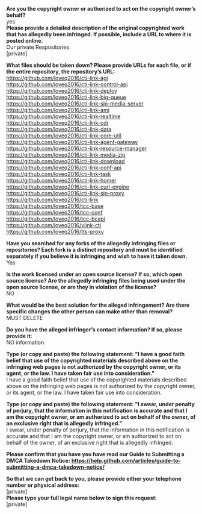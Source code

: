 **Are you the copyright owner or authorized to act on the copyright owner’s behalf?**  
yes  
**Please provide a detailed description of the original copyrighted work that has allegedly been infringed. If possible, include a URL to where it is posted online.**  
Our private Respositories  
[private]

**What files should be taken down? Please provide URLs for each file, or if the entire repository, the repository’s URL:**  
https://github.com/loveq2016/cti-link-agi  
https://github.com/loveq2016/cti-link-control-api  
https://github.com/loveq2016/cti-link-deploy  
https://github.com/loveq2016/cti-link-big-queue  
https://github.com/loveq2016/cti-link-sip-media-server  
https://github.com/loveq2016/cti-link-ami  
https://github.com/loveq2016/cti-link-realtime  
https://github.com/loveq2016/cti-link-cdr  
https://github.com/loveq2016/cti-link-data  
https://github.com/loveq2016/cti-link-core-util  
https://github.com/loveq2016/cti-link-agent-gateway  
https://github.com/loveq2016/cti-link-resource-manager  
https://github.com/loveq2016/cti-link-media-zip  
https://github.com/loveq2016/cti-link-download  
https://github.com/loveq2016/cti-link-conf-api  
https://github.com/loveq2016/cti-link-task  
https://github.com/loveq2016/cti-link-homer  
https://github.com/loveq2016/cti-link-curl-engine  
https://github.com/loveq2016/cti-link-sip-proxy  
https://github.com/loveq2016/cti-link  
https://github.com/loveq2016/tcc-base  
https://github.com/loveq2016/tcc-conf  
https://github.com/loveq2016/tcc-bcapi  
https://github.com/loveq2016/vlink-cti  
https://github.com/loveq2016/tts-proxy  

**Have you searched for any forks of the allegedly infringing files or repositories? Each fork is a distinct repository and must be identified separately if you believe it is infringing and wish to have it taken down.**  
Yes

**Is the work licensed under an open source license? If so, which open source license? Are the allegedly infringing files being used under the open source license, or are they in violation of the license?**  
NO

**What would be the best solution for the alleged infringement? Are there specific changes the other person can make other than removal?**  
MUST DELETE

**Do you have the alleged infringer’s contact information? If so, please provide it:**  
NO information

**Type (or copy and paste) the following statement: "I have a good faith belief that use of the copyrighted materials described above on the infringing web pages is not authorized by the copyright owner, or its agent, or the law. I have taken fair use into consideration."**  
I have a good faith belief that use of the copyrighted materials described above on the infringing web pages is not authorized by the copyright owner, or its agent, or the law. I have taken fair use into consideration.

**Type (or copy and paste) the following statement: "I swear, under penalty of perjury, that the information in this notification is accurate and that I am the copyright owner, or am authorized to act on behalf of the owner, of an exclusive right that is allegedly infringed."**  
I swear, under penalty of perjury, that the information in this notification is accurate and that I am the copyright owner, or am authorized to act on behalf of the owner, of an exclusive right that is allegedly infringed.

**Please confirm that you have you have read our Guide to Submitting a DMCA Takedown Notice: https://help.github.com/articles/guide-to-submitting-a-dmca-takedown-notice/**

**So that we can get back to you, please provide either your telephone number or physical address:**  
[private]  
**Please type your full legal name below to sign this request:**  
[private]
